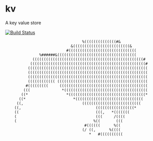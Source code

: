 kv
==

A key value store

[![Build Status](https://travis-ci.org/kv/kv.svg?branch=master)](https://travis-ci.org/kv/kv)

                                      %((((((((((((((#&
                                 &(((((((((((((((((((((((((&
                               #((((((((((((((((((((((((((((((
                   %######&(((((((((((((((((((((((((((((((((((
                (((((((((((((((((((((((((((((((((((((((((((((((((#
               (((((((((((((((((((((((((((((((((((((((((((((((((((#
              (((((((((((((((((((((((((((((((((((((((((((((((((((((
              (((((((((((((((((((((((((((((((((((((((((((((((((((((
              (((((((((((((((((((((((((((((((((((((((((((((((((((((
              (((((((((((( ((((((((((((((((((((((((((((((((((((((((
             #(((((((((     (((((((((((((((((((((((((((((((((((((((
            (((              *(((((((((((((((((((((((((((((((((((((
           ((*                 *((((((((((((((((((((((((((((((((((*
          ((*                     *((((((((((((((((((((((((((((((
         ((,                          ((((((((((((((((((((((((((
        ((,                                 (((((((((((((((((*
        ((                                  (((,   *(((((((
        (                                   (((     /((((
        (                                  %((       (((
                                       #((((((      %((
                                      (/ ((,      %((((
                                         *   #((((((((((
